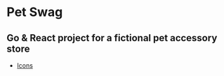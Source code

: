 # Pet Swag
## Go & React project for a fictional pet accessory store
- [Icons](https://iconscout.com/)
